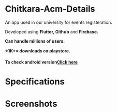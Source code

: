 # Chitkara-Acm-Details

An app used in our university for events registeration.

Developed using <b>Flutter, Github</b> and <b>Firebase</n>.

Can handle millions of users.

⭐<b>1K+</b>⭐ downloads on playstore.

To check android version<a href="https://play.google.com/store/apps/details?id=acm.chitkara_offical">Click here</a>

# Specifications


# Screenshots



